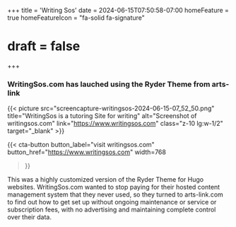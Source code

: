 +++
title = 'Writing Sos'
date = 2024-06-15T07:50:58-07:00
homeFeature = true
homeFeatureIcon = "fa-solid fa-signature"
# draft = false
+++
### WritingSos.com has lauched using the Ryder Theme from arts-link

{{< picture src="screencapture-writingsos-2024-06-15-07_52_50.png" title="WritingSos is a tutoring Site for writing" alt="Screenshot of writingsos.com" link="https://www.writingsos.com" class="z-10 lg:w-1/2" target="_blank" >}}

{{< cta-button 
  button_label="visit writingsos.com" 
  button_href="https://www.writingsos.com" 
  width=768
 >}}
<!--more-->

This was a highly customized version of the Ryder Theme for Hugo websites. WritingSos.com wanted to stop paying for their hosted content management system that they never used, so they turned to arts-link.com to find out how to get set up without ongoing maintenance or service or subscription fees, with no advertising and maintaining complete control over their data.